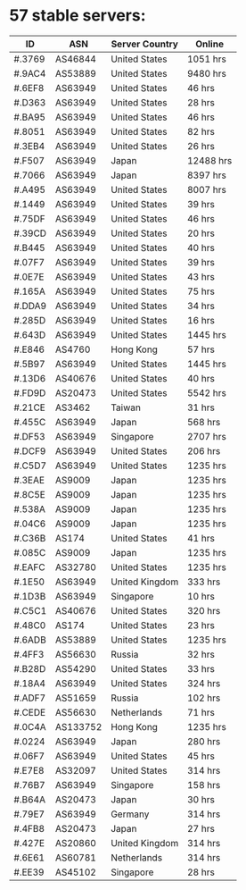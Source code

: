 # 57 stable servers:

| ID | ASN | Server Country | Online |
| ------ | ------ | ------ | ------ |
| #.3769 | AS46844 | United States | 1051 hrs |
| #.9AC4 | AS53889 | United States | 9480 hrs |
| #.6EF8 | AS63949 | United States | 46 hrs |
| #.D363 | AS63949 | United States | 28 hrs |
| #.BA95 | AS63949 | United States | 46 hrs |
| #.8051 | AS63949 | United States | 82 hrs |
| #.3EB4 | AS63949 | United States | 26 hrs |
| #.F507 | AS63949 | Japan | 12488 hrs |
| #.7066 | AS63949 | Japan | 8397 hrs |
| #.A495 | AS63949 | United States | 8007 hrs |
| #.1449 | AS63949 | United States | 39 hrs |
| #.75DF | AS63949 | United States | 46 hrs |
| #.39CD | AS63949 | United States | 20 hrs |
| #.B445 | AS63949 | United States | 40 hrs |
| #.07F7 | AS63949 | United States | 39 hrs |
| #.0E7E | AS63949 | United States | 43 hrs |
| #.165A | AS63949 | United States | 75 hrs |
| #.DDA9 | AS63949 | United States | 34 hrs |
| #.285D | AS63949 | United States | 16 hrs |
| #.643D | AS63949 | United States | 1445 hrs |
| #.E846 | AS4760 | Hong Kong | 57 hrs |
| #.5B97 | AS63949 | United States | 1445 hrs |
| #.13D6 | AS40676 | United States | 40 hrs |
| #.FD9D | AS20473 | United States | 5542 hrs |
| #.21CE | AS3462 | Taiwan | 31 hrs |
| #.455C | AS63949 | Japan | 568 hrs |
| #.DF53 | AS63949 | Singapore | 2707 hrs |
| #.DCF9 | AS63949 | United States | 206 hrs |
| #.C5D7 | AS63949 | United States | 1235 hrs |
| #.3EAE | AS9009 | Japan | 1235 hrs |
| #.8C5E | AS9009 | Japan | 1235 hrs |
| #.538A | AS9009 | Japan | 1235 hrs |
| #.04C6 | AS9009 | Japan | 1235 hrs |
| #.C36B | AS174 | United States | 41 hrs |
| #.085C | AS9009 | Japan | 1235 hrs |
| #.EAFC | AS32780 | United States | 1235 hrs |
| #.1E50 | AS63949 | United Kingdom | 333 hrs |
| #.1D3B | AS63949 | Singapore | 10 hrs |
| #.C5C1 | AS40676 | United States | 320 hrs |
| #.48C0 | AS174 | United States | 23 hrs |
| #.6ADB | AS53889 | United States | 1235 hrs |
| #.4FF3 | AS56630 | Russia | 32 hrs |
| #.B28D | AS54290 | United States | 33 hrs |
| #.18A4 | AS63949 | United States | 324 hrs |
| #.ADF7 | AS51659 | Russia | 102 hrs |
| #.CEDE | AS56630 | Netherlands | 71 hrs |
| #.0C4A | AS133752 | Hong Kong | 1235 hrs |
| #.0224 | AS63949 | Japan | 280 hrs |
| #.06F7 | AS63949 | United States | 45 hrs |
| #.E7E8 | AS32097 | United States | 314 hrs |
| #.76B7 | AS63949 | Singapore | 158 hrs |
| #.B64A | AS20473 | Japan | 30 hrs |
| #.79E7 | AS63949 | Germany | 314 hrs |
| #.4FB8 | AS20473 | Japan | 27 hrs |
| #.427E | AS20860 | United Kingdom | 314 hrs |
| #.6E61 | AS60781 | Netherlands | 314 hrs |
| #.EE39 | AS45102 | Singapore | 28 hrs |

